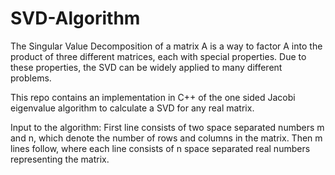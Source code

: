 # SVD-Algorithm

The Singular Value Decomposition of a matrix A is a way to factor A into the product of three different matrices, each with special properties. Due to these properties, the SVD can be widely applied to many different problems.

This repo contains an implementation in C++ of the one sided Jacobi eigenvalue algorithm to calculate a SVD for any real matrix.




Input to the algorithm: 
First line consists of two space separated numbers m and n, which denote the number of rows and columns in the matrix.
Then m lines follow, where each line consists of n space separated real numbers representing the matrix.

